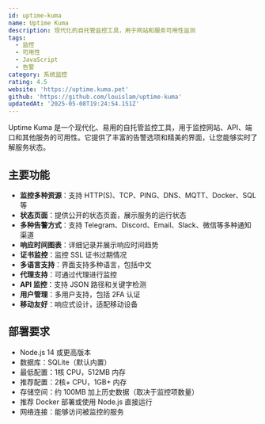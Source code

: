 ```yaml
---
id: uptime-kuma
name: Uptime Kuma
description: 现代化的自托管监控工具，用于网站和服务可用性监测
tags:
  - 监控
  - 可用性
  - JavaScript
  - 告警
category: 系统监控
rating: 4.5
website: 'https://uptime.kuma.pet'
github: 'https://github.com/louislam/uptime-kuma'
updatedAt: '2025-05-08T19:24:54.151Z'
---
```


Uptime Kuma 是一个现代化、易用的自托管监控工具，用于监控网站、API、端口和其他服务的可用性。它提供了丰富的告警选项和精美的界面，让您能够实时了解服务状态。

## 主要功能

- **监控多种资源**：支持 HTTP(S)、TCP、PING、DNS、MQTT、Docker、SQL 等
- **状态页面**：提供公开的状态页面，展示服务的运行状态
- **多种告警方式**：支持 Telegram、Discord、Email、Slack、微信等多种通知渠道
- **响应时间图表**：详细记录并展示响应时间趋势
- **证书监控**：监控 SSL 证书过期情况
- **多语言支持**：界面支持多种语言，包括中文
- **代理支持**：可通过代理进行监控
- **API 监控**：支持 JSON 路径和关键字检测
- **用户管理**：多用户支持，包括 2FA 认证
- **移动友好**：响应式设计，适配移动设备

## 部署要求

- Node.js 14 或更高版本
- 数据库：SQLite（默认内置）
- 最低配置：1核 CPU，512MB 内存
- 推荐配置：2核+ CPU，1GB+ 内存
- 存储空间：约 100MB 加上历史数据（取决于监控项数量）
- 推荐 Docker 部署或使用 Node.js 直接运行
- 网络连接：能够访问被监控的服务 
